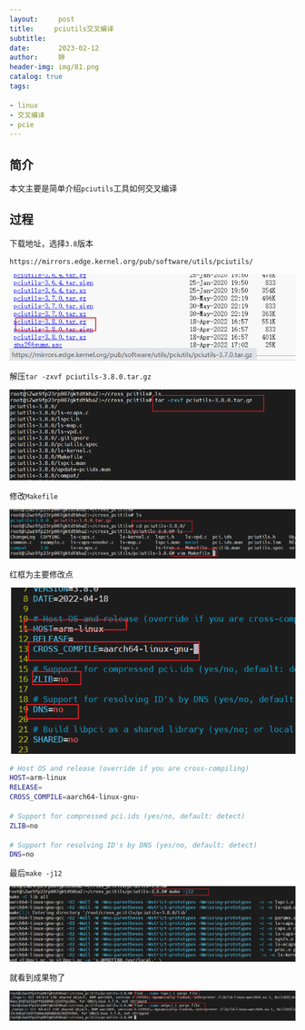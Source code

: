 ```yaml
---
layout:     post   				   
title:     pciutils交叉编译			
subtitle:  
date:       2023-02-12				
author:     婷                               
header-img: img/81.png 	
catalog: true 						
tags:								

- linux
- 交叉编译
- pcie
---
```




## 简介

本文主要是简单介绍`pciutils`工具如何交叉编译



## 过程

下载地址，选择`3.8`版本

```bash
https://mirrors.edge.kernel.org/pub/software/utils/pciutils/
```



![image-20220615225638578](https://raw.githubusercontent.com/copyright1999/image-typora-markdown/main/pciutils/image-20220615225638578.png)



解压`tar -zxvf pciutils-3.8.0.tar.gz`

![image-20230212152914490](https://raw.githubusercontent.com/copyright1999/image-typora-markdown/main/pciutils/image-20230212152914490.png)



修改`Makefile`

![image-20230212153041822](https://raw.githubusercontent.com/copyright1999/image-typora-markdown/main/pciutils/image-20230212153041822.png)



红框为主要修改点

![image-20230212153416787](https://raw.githubusercontent.com/copyright1999/image-typora-markdown/main/pciutils/image-20230212153416787-16761872571752.png)



```bash
# Host OS and release (override if you are cross-compiling)
HOST=arm-linux
RELEASE=
CROSS_COMPILE=aarch64-linux-gnu-

# Support for compressed pci.ids (yes/no, default: detect)
ZLIB=no

# Support for resolving ID's by DNS (yes/no, default: detect)
DNS=no

```



最后`make -j12`

![image-20230212153442572](https://raw.githubusercontent.com/copyright1999/image-typora-markdown/main/pciutils/image-20230212153442572.png)



就看到成果物了

![image-20230212153924951](https://raw.githubusercontent.com/copyright1999/image-typora-markdown/main/pciutils/image-20230212153924951.png)
